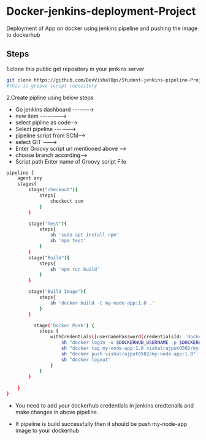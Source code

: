 # Docker-jenkins-deployment-Project

Deployment of App on docker using jenkins pipeline and pushing the image to dockerhub

## Steps

1.clone this public get repository in your jenkins server
```bash
git clone https://github.com/DevVishalOps/Student-jenkins-pipeline-Project.git
#this is groovy script repository 
```

2.Create pipline using below steps
    
- Go jenkins dashboard ------> 
- new item --------> 
- select pipline as code--> 
- Select pipeline ------> 
- pipeline script from SCM-->
- select GIT ---> 
- Enter Groovy script url mentioned above --> 
- choose branch according--> 
- Script path Enter name of Groovy script File

```bash
pipeline {
    agent any
    stages{
        stage("checkout"){
            steps{
                checkout scm
            }
        }

        stage("Test"){
            steps{
                sh 'sudo apt install npm'
                sh 'npm test'
            }
        }        
        stage("Build"){
            steps{
                sh 'npm run build'
            }
        }

        stage("Build Image"){
            steps{
                sh 'docker build -t my-node-app:1.0 .'
            }
        } 

          stage('Docker Push') {
            steps {
                withCredentials([usernamePassword(credentialsId: 'docker_cred', passwordVariable: 'DOCKERHUB_PASSWORD', usernameVariable: 'DOCKERHUB_USERNAME')]) {
                    sh "docker login -u $DOCKERHUB_USERNAME -p $DOCKERHUB_PASSWORD"
                    sh "docker tag my-node-app:1.0 vishalrajput0502/my-node-app:1.0"
                    sh "docker push vishalrajput0502/my-node-app:1.0"
                    sh "docker logout"
                }
            }
        }
        
    }
}
```


 - You need to add your dockerhub credentials in jenkins credtenails and make changes in above pipeline .

- If pipeline is build successfully then it should be push my-node-app image  to your dockerhub
